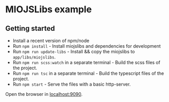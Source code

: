 # MIOJSLibs example

## Getting started

* Install a recent version of npm/node
* Run `npm install` - Install miojslibs and dependencies for development
* Run `npm run update-libs` - Install && copy the miojslibs to `app/libs/miojslibs`.
* Run `npm run scss:watch` in a separate terminal - Build the scss files of the project.
* Run `npm run tsc` in a separate terminal - Build the typescript files of the project.
* Run `npm start` - Serve the files with a basic http-server.

Open the browser in [localhost:9090](http://localhost:9090/).
